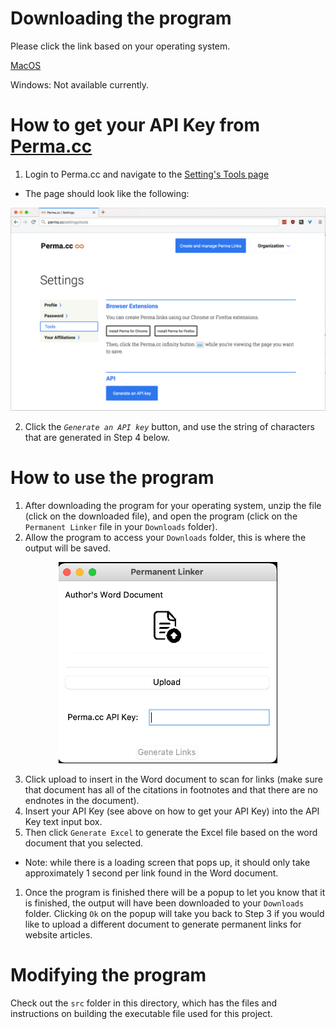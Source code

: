 # Downloading the program

Please click the link based on your operating system.

[MacOS]()

Windows: Not available currently.

# How to get your API Key from [Perma.cc](https://perma.cc/docs/developer)
1. Login to Perma.cc and navigate to the [Setting's Tools page](https://perma.cc/settings/tools)
- The page should look like the following:

<p align="center">
  <img src="imgs/create-api-key.png" width="650" alt="Perma.cc API Key Generation Page">
</p>

2. Click the *`Generate an API key`* button, and use the string of characters that are generated in Step 4 below.



# How to use the program
1. After downloading the program for your operating system, unzip the file (click on the downloaded file), and open the program (click on the `Permanent Linker` file in your `Downloads` folder).
1. Allow the program to access your `Downloads` folder, this is where the output will be saved.

<p align="center">
  <img src="imgs/GUI%20image.png" width="350" alt="Program User Interface">
</p>

3. Click upload to insert in the Word document to scan for links (make sure that document has all of the citations in footnotes and that there are no endnotes in the document).
1. Insert your API Key (see above on how to get your API Key) into the API Key text input box.
1. Then click `Generate Excel` to generate the Excel file based on the word document that you selected.
- Note: while there is a loading screen that pops up, it should only take approximately 1 second per link found in the Word document.
1. Once the program is finished there will be a popup to let you know that it is finished, the output will have been downloaded to your `Downloads` folder. Clicking `Ok` on the popup will take you back to Step 3 if you would like to upload a different document to generate permanent links for website articles.

# Modifying the program 
Check out the `src` folder in this directory, which has the files and instructions on building the executable file used for this project.
